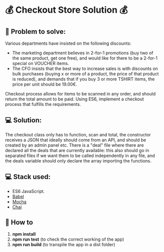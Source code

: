 # :moneybag: Checkout Store Solution :moneybag:

## :memo: Problem to solve: 
Various departments have insisted on the following discounts:

* The marketing department believes in 2-for-1 promotions (buy two of the same product, get one free), and would like for there to be a 2-for-1 special on VOUCHER items.
* The CFO insists that the best way to increase sales is with discounts on bulk purchases (buying x or more of a product, the price of that product is reduced), and demands that if you buy 3 or more TSHIRT items, the price per unit should be 19.00€.

Checkout process allows for items to be scanned in any order, and should return the total amount to be paid. Using ES6, implement a checkout process that fulfills the requirements.

## :computer: Solution:

The checkout class only has to function, scan and total, the constructor receives a JSON that ideally should come from an API, and should be created by an admin panel etc.
There is a "deal" file where there are declared all the deals that are currently available: this also should go in separated files if we want them to be called independently in any file, and the deals variable should only declare the array importing the functions.

## :computer: Stack used:

* ES6 JavaScript.
* [Babel](https://babeljs.io/)
* [Mocha](https://mochajs.org/")
* [Chai](http://chaijs.com/)

## :wrench: How to
1. **npm install**
2. **npm run test** (to check the correct working of the app)
3. **npm run build** (to transpile the app in a dist folder)
